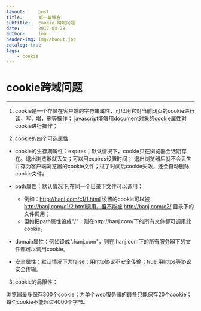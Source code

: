 ```yaml
---
layout:     post
title:      第一篇博客
subtitle:   cookie 跨域问题
date:       2017-04-28
author:     lou
header-img: img/aboout.jpg
catalog: true
tags:
    - cookie
---
```


# cookie跨域问题
------------------
1. cookie是一个存储在客户端的字符串属性，可以用它对当前网页的cookie进行读，写，增，删等操作；
   javascript能够用document对象的cookie属性对cookie进行操作；
  
2. cookie的四个可选属性： 
  
* cookie的生存期属性：expires；默认情况下，cookie只在浏览器会话期存在。退出浏览器就丢失；可以用expires设置时间；
  退出浏览器后就不会丢失并存为客户端浏览器的cookie文件；过了时间后cookie失效，还会自动删除cookie文件。  
  
* path属性：默认情况下,在同一个目录下文件可以调用；  

  + 例如：http://hanj.com/c1/1.html 设置的cookie可以被 http://hanj.com/c1/2.html调用，但不能被 http://hanj.com/c2/ 目录下的文件调用；  
  + 但如把path属性设成"/"；则在http://hanj.com/下的所有文件都可调用此cookie。  
  
* domain属性：例如设成".hanj.com"，则在.hanj.com下的所有服务器下的文件都可以调用cookie。 
  
* 安全属性：默认情况下为false；用http协议不安全传输；true:用https等协议安全传输。
  
3. cookie的局限性：
  
  浏览器最多保存300个cookie；为单个web服务器的最多只能保存20个cookie；每个cookie不能超过4000个字节。

